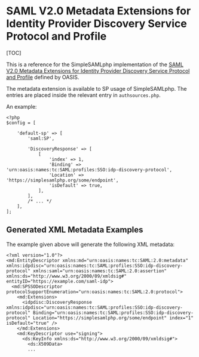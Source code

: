 SAML V2.0 Metadata Extensions for Identity Provider Discovery Service Protocol and Profile
=============================

[TOC]

This is a reference for the SimpleSAMLphp implementation of the [SAML
V2.0 Metadata Extensions for Identity Provider Discovery Service Protocol and Profile](http://docs.oasis-open.org/security/saml/Post2.0/sstc-saml-idp-discovery.pdf)
defined by OASIS.

The metadata extension is available to SP usage of SimpleSAMLphp. The entries are placed inside the relevant
entry in `authsources.php`.

An example:

    <?php
    $config = [

        'default-sp' => [
            'saml:SP',

            'DiscoveryResponse' => [
                [
                    'index' => 1,
                    'Binding' => 'urn:oasis:names:tc:SAML:profiles:SSO:idp-discovery-protocol',
                    'Location' => 'https://simplesamlphp.org/some/endpoint',
                    'isDefault' => true,
                ],
            ],
            /* ... */
        ],
    ];

Generated XML Metadata Examples
----------------

The example given above will generate the following XML metadata:

    <?xml version="1.0"?>
    <md:EntityDescriptor xmlns:md="urn:oasis:names:tc:SAML:2.0:metadata" xmlns:idpdisc="urn:oasis:names:tc:SAML:profiles:SSO:idp-discovery-protocol" xmlns:saml="urn:oasis:names:tc:SAML:2.0:assertion" xmlns:ds="http://www.w3.org/2000/09/xmldsig#" entityID="https://example.com/saml-idp">
      <md:SPSSODescriptor protocolSupportEnumeration="urn:oasis:names:tc:SAML:2.0:protocol">
        <md:Extensions>
          <idpdisc:DiscoveryResponse xmlns:idpdisc="urn:oasis:names:tc:SAML:profiles:SSO:idp-discovery-protocol" Binding="urn:oasis:names:tc:SAML:profiles:SSO:idp-discovery-protocol" Location="https://simplesamlphp.org/some/endpoint" index="1" isDefault="true" />
        </md:Extensions>
        <md:KeyDescriptor use="signing">
          <ds:KeyInfo xmlns:ds="http://www.w3.org/2000/09/xmldsig#">
            <ds:X509Data>
            ...
